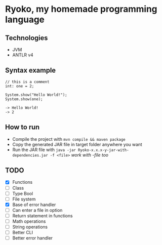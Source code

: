 # Ryoko, my homemade programming language

## Technologies

- JVM
- ANTLR v4

## Syntax example

```
// this is a comment
int: one = 2;

System.show("Hello World!");
System.show(one);

-> Hello World!
-> 2
```

## How to run

- Compile the project with `mvn compile && maven package`
- Copy the generated JAR file in target folder anywhere you want
- Run the JAR file with `java -jar Ryoko-x.x.x-y-jar-with-dependencies.jar -f <file>` *work with -file too*

## TODO

- [x] Functions
- [ ] Class
- [ ] Type Bool
- [ ] File system
- [x] Base of error handler
- [ ] Can enter a file in option 
- [ ] Return statement in functions
- [ ] Math operations
- [ ] String operations
- [ ] Better CLI
- [ ] Better error handler
